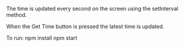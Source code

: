 The time is updated every second on the screen using the setInterval method.

When the Get Time button is pressed the latest time is updated.

To run: 
npm install
npm start
